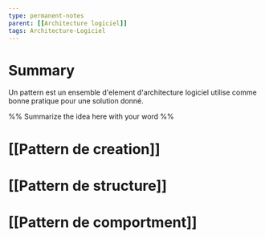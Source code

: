 ```yaml
---
type: permanent-notes
parent: [[Architecture logiciel]]
tags: Architecture-Logiciel
---
```


# Summary 

Un pattern est un ensemble d'element d'architecture logiciel utilise comme bonne pratique pour une solution donné.

%%
Summarize the idea here with your word
%%




# [[Pattern de creation]]

# [[Pattern de structure]]



# [[Pattern de comportment]]


